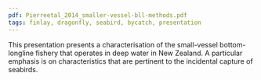 ```yaml
---
pdf: Pierreetal_2014_smaller-vessel-bll-methods.pdf
tags: finlay, dragonfly, seabird, bycatch, presentation
---
```

This presentation presents a characterisation of the small-vessel bottom-longline fishery that operates in deep water in New Zealand.  A particular emphasis is on characteristics that are pertinent to the incidental capture of seabirds.
